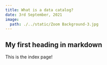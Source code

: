 ```yaml
---
title: What is a data catalog?
date: 3rd September, 2021
image:
  path: ./../static/Zoom Background-3.jpg
---
```


## My first heading in markdown

This is the index page!
